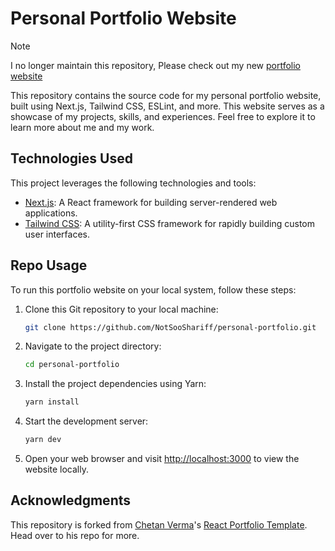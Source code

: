 # Personal Portfolio Website

> [!NOTE]
> I no longer maintain this repository, Please check out my new [portfolio website](https://github.com/NotSooShariff/portfolio)

This repository contains the source code for my personal portfolio website, built using Next.js, Tailwind CSS, ESLint, and more. This website serves as a showcase of my projects, skills, and experiences. Feel free to explore it to learn more about me and my work.

## Technologies Used

This project leverages the following technologies and tools:

- [Next.js](https://nextjs.org/): A React framework for building server-rendered web applications.
- [Tailwind CSS](https://tailwindcss.com/): A utility-first CSS framework for rapidly building custom user interfaces.

## Repo Usage

To run this portfolio website on your local system, follow these steps:

1. Clone this Git repository to your local machine:

   ```sh
   git clone https://github.com/NotSooShariff/personal-portfolio.git
   ```

2. Navigate to the project directory:

   ```sh
   cd personal-portfolio
   ```

3. Install the project dependencies using Yarn:

   ```sh
   yarn install
   ```

4. Start the development server:

   ```sh
   yarn dev
   ```

5. Open your web browser and visit [http://localhost:3000](http://localhost:3000) to view the website locally.

## Acknowledgments

This repository is forked from [Chetan Verma](https://github.com/chetanverma16)'s [React Portfolio Template](https://github.com/chetanverma16/react-portfolio-template). Head over to his repo for more.
